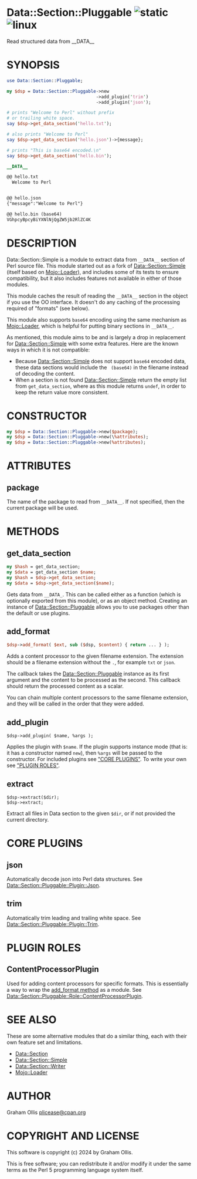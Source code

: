 # Data::Section::Pluggable ![static](https://github.com/uperl/Data-Section-Pluggable/workflows/static/badge.svg) ![linux](https://github.com/uperl/Data-Section-Pluggable/workflows/linux/badge.svg)

Read structured data from \_\_DATA\_\_

# SYNOPSIS

```perl
use Data::Section::Pluggable;

my $dsp = Data::Section::Pluggable->new
                                  ->add_plugin('trim')
                                  ->add_plugin('json');

# prints "Welcome to Perl" without prefix
# or trailing white space.
say $dsp->get_data_section('hello.txt');

# also prints "Welcome to Perl"
say $dsp->get_data_section('hello.json')->{message};

# prints "This is base64 encoded.\n"
say $dsp->get_data_section('hello.bin');

__DATA__

@@ hello.txt
  Welcome to Perl


@@ hello.json
{"message":"Welcome to Perl"}

@@ hello.bin (base64)
VGhpcyBpcyBiYXNlNjQgZW5jb2RlZC4K
```

# DESCRIPTION

Data::Section::Simple is a module to extract data from `__DATA__` section of Perl source file.
This module started out as a fork of [Data::Section::Simple](https://metacpan.org/pod/Data::Section::Simple) (itself based on [Mojo::Loader](https://metacpan.org/pod/Mojo::Loader)),
and includes some of its tests to ensure compatibility, but it also includes features not
available in either of those modules.

This module caches the result of reading the `__DATA__` section in the object if you use the OO
interface.  It doesn't do any caching of the processing required of "formats" (see below).

This module also supports `base64` encoding using the same mechanism as [Mojo::Loader](https://metacpan.org/pod/Mojo::Loader), which
is helpful for putting binary sections in `__DATA__`.

As mentioned, this module aims to be and is largely a drop in replacement for [Data::Section::Simple](https://metacpan.org/pod/Data::Section::Simple)
with some extra features.  Here are the known ways in which it is not compatible:

- Because [Data::Section::Simple](https://metacpan.org/pod/Data::Section::Simple) does not support `base64` encoded data, these data sections
would include the ` (base64)` in the filename instead of decoding the content.
- When a section is not found [Data::Section::Simple](https://metacpan.org/pod/Data::Section::Simple) return the empty list from `get_data_section`,
where as this module returns `undef`, in order to keep the return value more consistent.

# CONSTRUCTOR

```perl
my $dsp = Data::Section::Pluggable->new($package);
my $dsp = Data::Section::Pluggable->new(\%attributes);
my $dsp = Data::Section::Pluggable->new(%attributes);
```

# ATTRIBUTES

## package

The name of the package to read from `__DATA__`.  If not specified, then
the current package will be used.

# METHODS

## get\_data\_section

```perl
my $hash = get_data_section;
my $data = get_data_section $name;
my $hash = $dsp->get_data_section;
my $data = $dsp->get_data_section($name);
```

Gets data from `__DATA_`.  This can be called either as a function (which is
optionally exported from this module), or as an object method.  Creating an
instance of [Data::Section::Pluggable](https://metacpan.org/pod/Data::Section::Pluggable) allows you to use packages other than
the default or use plugins.

## add\_format

```perl
$dsp->add_format( $ext, sub ($dsp, $content) { return ... } );
```

Adds a content processor to the given filename extension.  The extension should be a filename
extension without the `.`, for example `txt` or `json`.

The callback takes the [Data::Section::Pluggable](https://metacpan.org/pod/Data::Section::Pluggable) instance as its first argument and the content
to be processed as the second.  This callback should return the processed content as a scalar.

You can chain multiple content processors to the same filename extension, and they will be
called in the order that they were added.

## add\_plugin

```
$dsp->add_plugin( $name, %args );
```

Applies the plugin with `$name`.  If the plugin supports instance mode (that is: it has a constructor
named `new`), then `%args` will be passed to the constructor.  For included plugins see ["CORE PLUGINS"](#core-plugins).
To write your own see ["PLUGIN ROLES"](#plugin-roles).

## extract

```
$dsp->extract($dir);
$dsp->extract;
```

Extract all files in Data section to the given `$dir`, or if not provided the current directory.

# CORE PLUGINS

## json

Automatically decode json into Perl data structures.
See [Data::Section::Pluggable::Plugin::Json](https://metacpan.org/pod/Data::Section::Pluggable::Plugin::Json).

## trim

Automatically trim leading and trailing white space.
See [Data::Section::Pluggable::Plugin::Trim](https://metacpan.org/pod/Data::Section::Pluggable::Plugin::Trim).

# PLUGIN ROLES

## ContentProcessorPlugin

Used for adding content processors for specific formats.  This
is essentially a way to wrap the [add\_format method](#add_format)
as a module.  See [Data::Section::Pluggable::Role::ContentProcessorPlugin](https://metacpan.org/pod/Data::Section::Pluggable::Role::ContentProcessorPlugin).

# SEE ALSO

These are some alternative modules that do a similar thing, each
with their own feature set and limitations.

- [Data::Section](https://metacpan.org/pod/Data::Section)
- [Data::Section::Simple](https://metacpan.org/pod/Data::Section::Simple)
- [Data::Section::Writer](https://metacpan.org/pod/Data::Section::Writer)
- [Mojo::Loader](https://metacpan.org/pod/Mojo::Loader)

# AUTHOR

Graham Ollis <plicease@cpan.org>

# COPYRIGHT AND LICENSE

This software is copyright (c) 2024 by Graham Ollis.

This is free software; you can redistribute it and/or modify it under
the same terms as the Perl 5 programming language system itself.
